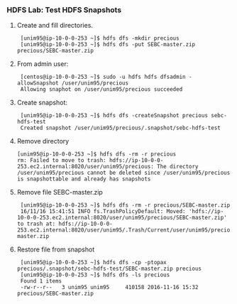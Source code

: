 ### HDFS Lab: Test HDFS Snapshots

1. Create and fill directories.

        [unim95@ip-10-0-0-253 ~]$ hdfs dfs -mkdir precious                                                                                                               
        [unim95@ip-10-0-0-253 ~]$ hdfs dfs -put SEBC-master.zip precious/SEBC-master.zip
 
2. From admin user:

        [centos@ip-10-0-0-253 ~]$ sudo -u hdfs hdfs dfsadmin -allowSnapshot /user/unim95/precious
        Allowing snaphot on /user/unim95/precious succeeded


3. Create snapshot:
 
        [unim95@ip-10-0-0-253 ~]$ hdfs dfs -createSnapshot precious sebc-hdfs-test
        Created snapshot /user/unim95/precious/.snapshot/sebc-hdfs-test


4.  Remove directory

        [unim95@ip-10-0-0-253 ~]$ hdfs dfs -rm -r precious                                                                                                                                            
        rm: Failed to move to trash: hdfs://ip-10-0-0-253.ec2.internal:8020/user/unim95/precious: The directory /user/unim95/precious cannot be deleted since /user/unim95/precious is snapshottable and already has snapshots

5. Remove file SEBC-master.zip

        [unim95@ip-10-0-0-253 ~]$ hdfs dfs -rm -r precious/SEBC-master.zip
        16/11/16 15:41:51 INFO fs.TrashPolicyDefault: Moved: 'hdfs://ip-10-0-0-253.ec2.internal:8020/user/unim95/precious/SEBC-master.zip' to trash at: hdfs://ip-10-0-0-253.ec2.internal:8020/user/unim95/.Trash/Current/user/unim95/precious/SEBC-master.zip

6. Restore file from snapshot 

        [unim95@ip-10-0-0-253 ~]$ hdfs dfs -cp -ptopax precious/.snapshot/sebc-hdfs-test/SEBC-master.zip precious                                                                                        
        [unim95@ip-10-0-0-253 ~]$ hdfs dfs -ls precious
        Found 1 items
        -rw-r--r--   3 unim95 unim95     410158 2016-11-16 15:32 precious/SEBC-master.zip